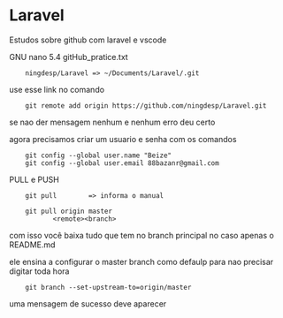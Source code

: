 # Laravel
Estudos sobre github com laravel e vscode


  GNU nano 5.4                                                      gitHub_pratice.txt                                                                

        ningdesp/Laravel => ~/Documents/Laravel/.git

use esse link no comando

        git remote add origin https://github.com/ningdesp/Laravel.git

se nao der mensagem nenhum e nenhum erro deu certo

agora precisamos criar um usuario e senha com os comandos

        git config --global user.name "Beize"
        git config --global user.email 88bazanr@gmail.com

PULL e PUSH

        git pull        => informa o manual

        git pull origin master
               <remote><branch>

com isso você baixa tudo que tem no branch principal
no caso apenas o README.md

ele ensina a configurar o master branch como defaulp para nao precisar digitar toda hora

        git branch --set-upstream-to=origin/master

uma mensagem de sucesso deve aparecer


